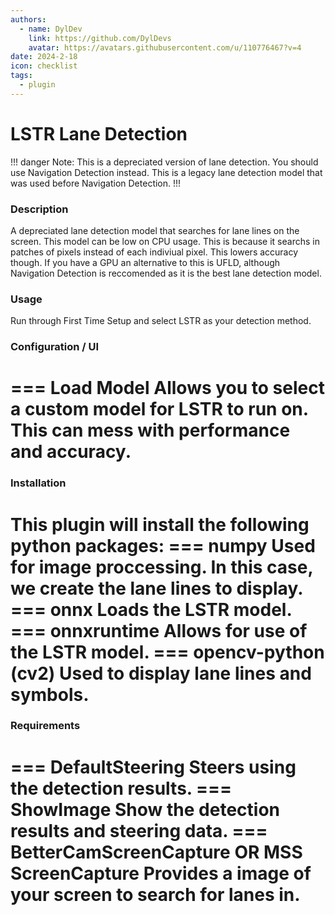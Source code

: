 ```yaml
---
authors: 
  - name: DylDev
    link: https://github.com/DylDevs
    avatar: https://avatars.githubusercontent.com/u/110776467?v=4
date: 2024-2-18
icon: checklist
tags: 
  - plugin
---
```

# LSTR Lane Detection
!!! danger Note:
This is a depreciated version of lane detection. You should use Navigation Detection instead. This is a legacy lane detection model that was used before Navigation Detection.
!!!

### Description
A depreciated lane detection model that searches for lane lines on the screen. This model can be low on CPU usage. This is because it searchs in patches of pixels instead of each indiviual pixel. This lowers accuracy though. If you have a GPU an alternative to this is UFLD, although Navigation Detection is reccomended as it is the best lane detection model.

### Usage
Run through First Time Setup and select LSTR as your detection method.

### Configuration / UI
=== Load Model
Allows you to select a custom model for LSTR to run on. This can mess with performance and accuracy.
===


### Installation
This plugin will install the following python packages:
=== numpy
Used for image proccessing. In this case, we create the lane lines to display.
=== onnx
Loads the LSTR model.
=== onnxruntime
Allows for use of the LSTR model.
=== opencv-python (cv2)
Used to display lane lines and symbols.
===

### Requirements
=== DefaultSteering
Steers using the detection results.
=== ShowImage
Show the detection results and steering data.
=== BetterCamScreenCapture **OR** MSS ScreenCapture
Provides a image of your screen to search for lanes in.
===